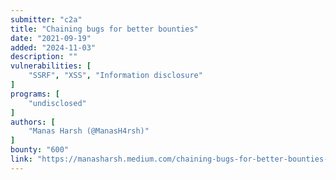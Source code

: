 ```yaml
---
submitter: "c2a"
title: "Chaining bugs for better bounties"
date: "2021-09-19"
added: "2024-11-03"
description: ""
vulnerabilities: [
    "SSRF", "XSS", "Information disclosure"
]
programs: [
    "undisclosed"
]
authors: [
    "Manas Harsh (@ManasH4rsh)"
]
bounty: "600"
link: "https://manasharsh.medium.com/chaining-bugs-for-better-bounties-f14d6b2129de"
---
```




